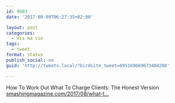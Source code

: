 ```yaml
---
id: 9603
date: '2017-08-09T06:27:35+02:00'

layout: post
categories:
  - Vis ma vie
tags:
  - tweet
format: status
publish_social: no
guid: 'http://tweets.local/?birdsite_tweet=895169669673484288'

---
```


How To Work Out What To Charge Clients: The Honest Version [smashingmagazine.com/2017/08/what-t…](https://www.smashingmagazine.com/2017/08/what-to-charge-clients/)